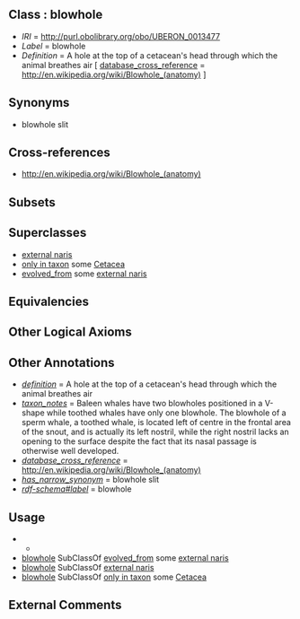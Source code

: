 
## Class : blowhole

 * *IRI* = http://purl.obolibrary.org/obo/UBERON_0013477
 * *Label* = blowhole
 * *Definition* = A hole at the top of a cetacean's head through which the animal breathes air [ [database_cross_reference](../../ef/oboInOwl#hasDbXref.md) = http://en.wikipedia.org/wiki/Blowhole_(anatomy) ]

## Synonyms

 * blowhole slit

## Cross-references

 * http://en.wikipedia.org/wiki/Blowhole_(anatomy)

## Subsets


## Superclasses

 * [external naris](../../UBERON/28/UBERON_0005928.md)
 * [only in taxon](../../RO/60/RO_0002160.md) some [Cetacea](../../NCBITaxon/21/NCBITaxon_9721.md)
 * [evolved_from](../../core#evolved/om/core#evolved_from.md) some [external naris](../../UBERON/28/UBERON_0005928.md)

## Equivalencies


## Other Logical Axioms


## Other Annotations

 * *[definition](../../IAO/15/IAO_0000115.md)* = A hole at the top of a cetacean's head through which the animal breathes air
 * *[taxon_notes](../../UBPROP/08/UBPROP_0000008.md)* = Baleen whales have two blowholes positioned in a V-shape while toothed whales have only one blowhole. The blowhole of a sperm whale, a toothed whale, is located left of centre in the frontal area of the snout, and is actually its left nostril, while the right nostril lacks an opening to the surface despite the fact that its nasal passage is otherwise well developed.
 * *[database_cross_reference](../../ef/oboInOwl#hasDbXref.md)* = http://en.wikipedia.org/wiki/Blowhole_(anatomy)
 * *[has_narrow_synonym](../../ym/oboInOwl#hasNarrowSynonym.md)* = blowhole slit
 * *[rdf-schema#label](../../el/rdf-schema#label.md)* = blowhole

## Usage

 * -
 * [blowhole](../../UBERON/77/UBERON_0013477.md) SubClassOf [evolved_from](../../core#evolved/om/core#evolved_from.md) some [external naris](../../UBERON/28/UBERON_0005928.md)
 * [blowhole](../../UBERON/77/UBERON_0013477.md) SubClassOf [external naris](../../UBERON/28/UBERON_0005928.md)
 * [blowhole](../../UBERON/77/UBERON_0013477.md) SubClassOf [only in taxon](../../RO/60/RO_0002160.md) some [Cetacea](../../NCBITaxon/21/NCBITaxon_9721.md)

## External Comments


